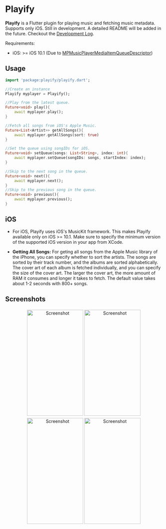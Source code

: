 # Playify

<b>Playify</b> is a Flutter plugin for playing music and fetching music metadata. Supports only iOS. Still in development. A detailed README will be added in the future. Checkout the [Development Log](https://github.com/iberatkaya/playify/blob/master/DEVLOG.md).

Requirements: 
* iOS: >= iOS 10.1 (Due to [MPMusicPlayerMediaItemQueueDescriptor](https://developer.apple.com/documentation/mediaplayer/mpmusicplayermediaitemqueuedescriptor))

## Usage

```dart
import 'package:playify/playify.dart';

//Create an instance
Playify myplayer = Playify();

//Play from the latest queue.
Future<void> play(){
	await myplayer.play();
}

//Fetch all songs from iOS's Apple Music.
Future<List<Artist>> getAllSongs(){
	await myplayer.getAllSongs(sort: true)
}

//Set the queue using songIDs for iOS.
Future<void> setQueue(songs: List<String>, index: int){
	await myplayer.setQueue(songIDs: songs, startIndex: index);
}

//Skip to the next song in the queue.
Future<void> next(){
	await myplayer.next();
}
//Skip to the previous song in the queue.
Future<void> previous(){
	await myplayer.previous();
}
```

## iOS

* For iOS, Playify uses iOS's MusicKit framework. This makes Playify available only on iOS >= 10.1. Make sure to specify the minimum version of the supported iOS version in your app from XCode.

* <b>Getting All Songs:</b> For geting all songs from the Apple Music library of the iPhone, you can specify whether to sort the artists. The songs are sorted by their track number, and the albums are sorted alphabetically. The cover art of each album is fetched individually, and you can specify the size of the cover art. The larger the cover art, the more amount of RAM it consumes and longer it takes to fetch. The default value takes about 1-2 seconds with 800+ songs.   

## Screenshots

<p align="center">
    <img alt="Screenshot" style="margin-top: 4px;" src="https://raw.githubusercontent.com/iberatkaya/playify/master/example/screenshots/1.png" width="180" height="340">
    <img alt="Screenshot" style="margin-top: 4px;" src="https://raw.githubusercontent.com/iberatkaya/playify/master/example/screenshots/2.png" width="180" height="340">
    <img alt="Screenshot" style="margin-top: 4px;" alt="Screenshot" src="https://raw.githubusercontent.com/iberatkaya/playify/master/example/screenshots/3.png" width="180" height="340">
	<img alt="Screenshot" style="margin-top: 4px;" alt="Screenshot" src="https://raw.githubusercontent.com/iberatkaya/playify/master/example/screenshots/4.png" width="180" height="340">
</p>
